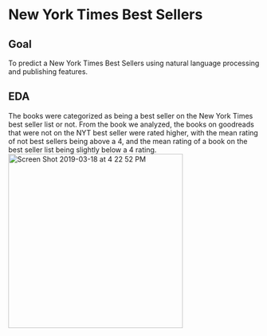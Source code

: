 # New York Times Best Sellers

## Goal

To predict a New York Times Best Sellers using natural language processing and publishing features.

## EDA

The books were categorized as being a best seller on the New York Times best seller list or not. From the book we analyzed, the books on goodreads that were not on the NYT best seller were rated higher, with the mean rating of not best sellers being above a 4, and the mean rating of a book on the best seller list being slightly below a 4 rating. 
<img width="350" alt="Screen Shot 2019-03-18 at 4 22 52 PM" src="https://user-images.githubusercontent.com/39356742/54561159-5ddbfc00-499a-11e9-9180-9ca78da33443.png">
